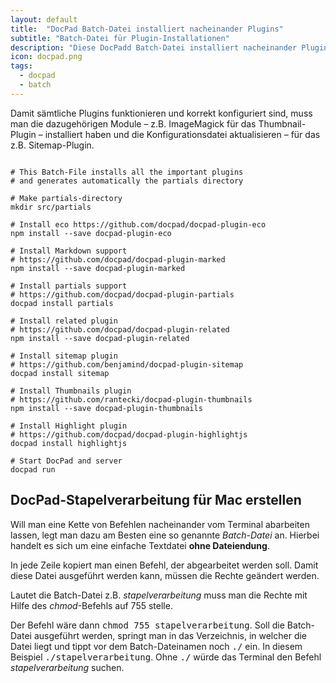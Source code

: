 ```yaml
---
layout: default
title:  "DocPad Batch-Datei installiert nacheinander Plugins"
subtitle: "Batch-Datei für Plugin-Installationen"
description: "Diese DocPadd Batch-Datei installiert nacheinander Plugins, die wichtigsten und grundlegendsten Plugins, die man immer wieder braucht."
icon: docpad.png
tags:
  - docpad
  - batch
---
```

<div class="alert-box alert radius">
<p>Damit sämtliche Plugins funktionieren und korrekt konfiguriert sind, muss man die dazugehörigen Module – z.B. ImageMagick für das Thumbnail-Plugin – installiert haben und die Konfigurationsdatei aktualisieren – für das z.B. Sitemap-Plugin.</p>
</div>

<pre><code class="lang-html">
# This Batch-File installs all the important plugins
# and generates automatically the partials directory

# Make partials-directory
mkdir src/partials

# Install eco https://github.com/docpad/docpad-plugin-eco
npm install --save docpad-plugin-eco

# Install Markdown support
# https://github.com/docpad/docpad-plugin-marked
npm install --save docpad-plugin-marked

# Install partials support
# https://github.com/docpad/docpad-plugin-partials
docpad install partials

# Install related plugin
# https://github.com/docpad/docpad-plugin-related
npm install --save docpad-plugin-related

# Install sitemap plugin
# https://github.com/benjamind/docpad-plugin-sitemap
docpad install sitemap

# Install Thumbnails plugin
# https://github.com/rantecki/docpad-plugin-thumbnails
npm install --save docpad-plugin-thumbnails

# Install Highlight plugin
# https://github.com/docpad/docpad-plugin-highlightjs
docpad install highlightjs

# Start DocPad and server
docpad run
</code></pre>


## DocPad-Stapelverarbeitung für Mac erstellen

Will man eine Kette von Befehlen nacheinander vom Terminal abarbeiten lassen, legt man dazu am Besten eine so genannte *Batch-Datei* an. Hierbei handelt es sich um eine einfache Textdatei **ohne Dateiendung**.

In jede Zeile kopiert man einen Befehl, der abgearbeitet werden soll. Damit diese Datei ausgeführt werden kann, müssen die Rechte geändert werden.

Lautet die Batch-Datei z.B. *stapelverarbeitung* muss man die Rechte mit Hilfe des *chmod*-Befehls auf 755 stelle.

Der Befehl wäre dann <kbd>chmod 755 stapelverarbeitung</kbd>. Soll die Batch-Datei ausgeführt werden, springt man in das Verzeichnis, in welcher die Datei liegt und tippt vor dem Batch-Dateinamen noch <kbd>./</kbd> ein. In diesem Beispiel <kbd>./stapelverarbeitung</kbd>. Ohne <kbd>./</kbd> würde das Terminal den Befehl *stapelverarbeitung* suchen.